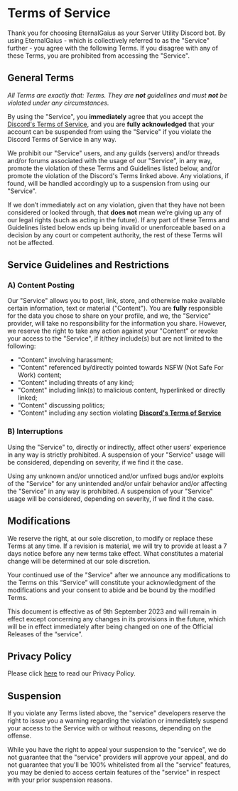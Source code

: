 # Terms of Service
Thank you for choosing EternalGaius as your Server Utility Discord bot. By using EternalGaius - which is collectively referred to as the "Service" further - you agree with the following Terms. If you disagree with any of these Terms, you are prohibited from accessing the "Service".
 
## General Terms
*All Terms are exactly that: Terms. They are **not** guidelines and must **not** be violated under any circumstances.*

By using the "Service", you **immediately** agree that you accept the [Discord's Terms of Service](https://discord.com/terms), and you are **fully acknowledged** that your account can be suspended from using the "Service" if you violate the Discord Terms of Service in any way.

We prohibit our "Service" users, and any guilds (servers) and/or threads and/or forums associated with the usage of our "Service", in any way, promote the violation of these Terms and Guidelines listed below, and/or promote the violation of the Discord's Terms linked above. Any violations, if found, will be handled accordingly up to a suspension from using our "Service".

If we don’t immediately act on any violation, given that they have not been considered or looked through, that **does not** mean we’re giving up any of our legal rights (such as acting in the future). If any part of these Terms and Guidelines listed below ends up being invalid or unenforceable based on a decision by any court or competent authority, the rest of these Terms will not be affected.

## Service Guidelines and Restrictions

### A) Content Posting
Our "Service" allows you to post, link, store, and otherwise make available certain information, text or material ("Content"). You are **fully** responsible for the data you chose to share on your profile, and we, the "Service" provider, will take no responsibility for the information you share. However, we reserve the right to take any action against your "Content" or revoke your access to the "Service", if it/they include(s) but are not limited to the following:

- "Content" involving harassment;
- "Content" referenced by/directly pointed towards NSFW (Not Safe For Work) content;
- "Content" including threats of any kind;
- "Content" including link(s) to malicious content, hyperlinked or directly linked;
- "Content" discussing politics;
- "Content" including any section violating __[Discord's Terms of Service](https://discord.com/terms)__

### B) Interruptions
Using the "Service" to, directly or indirectly, affect other users' experience in any way is strictly prohibited. A suspension of your "Service" usage will be considered, depending on severity, if we find it the case.

Using any unknown and/or unnoticed and/or unfixed bugs and/or exploits of the "Service" for any unintended and/or unfair behavior and/or affecting the "Service" in any way is prohibited. A suspension of your "Service" usage will be considered, depending on severity, if we find it the case.

## Modifications
We reserve the right, at our sole discretion, to modify or replace these Terms at any time. If a revision is material, we will try to provide at least a 7 days notice before any new terms take effect. What constitutes a material change will be determined at our sole discretion.

Your continued use of the "Service" after we announce any modifications to the Terms on this “Service” will constitute your acknowledgment of the modifications and your consent to abide and be bound by the modified Terms.

This document is effective as of 9th September 2023 and will remain in effect except concerning any changes in its provisions in the future, which will be in effect immediately after being changed on one of the Official Releases of the “service”.

## Privacy Policy
Please click [here](https://github.com/EternalGaiusOfficial/EternalGaiusToS-Privacy/blob/main/Privacy.md) to read our Privacy Policy.

## Suspension
If you violate any Terms listed above, the "service" developers reserve the right to issue you a warning regarding the violation or immediately suspend your access to the Service with or without reasons, depending on the offense.

While you have the right to appeal your suspension to the "service", we do not guarantee that the "service" providers will approve your appeal, and do not guarantee that you'll be 100% whitelisted from all the "service" features, you may be denied to access certain features of the "service" in respect with your prior suspension reasons.
